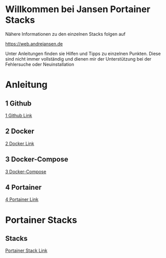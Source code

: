 # Willkommen bei Jansen Portainer Stacks
Nähere Informationen zu den einzelnen Stacks folgen auf 

https://web.andrejansen.de

Unter Anleitungen finden sie Hilfen und Tipps zu einzelnen Punkten. Diese sind nicht immer vollständig und dienen mir der Unterstützung bei der Fehlersuche oder Neuinstallation

# Anleitung

## 1 Github
[1 Github Link](/Anleitungen/1_GitHub/README.md)

## 2 Docker
[2 Docker Link](/Anleitungen/2_Docker/README.md)

## 3 Docker-Compose
[3 Docker-Compose](/Anleitungen/3_Docker-Compose/README.md)

## 4 Portainer
[4 Portainer Link](/Anleitungen/4_Portainer/README.md)


# Portainer Stacks
## Stacks
[Portainer Stack Link](/Portainer/Stacks/README.md)